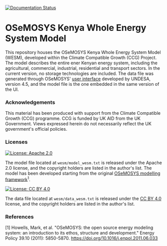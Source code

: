 [![Documentation Status](https://readthedocs.org/projects/osemosys-kenya-wesm/badge/?version=latest)](https://osemosys-kenya-wesm.readthedocs.io/en/latest/?badge=latest)

# OSeMOSYS Kenya Whole Energy System Model

This repository houses the OSeMOSYS Kenya Whole Energy System Model (WESM), developed within the Climate Compatible Growth (CCG) Project. The model describes the entire ener Kenyan energy system, including the agricultural, commercial, industrial, residential and transport sectors. In the current version, no storage technologies are included. The data file was generated through OSeMOSYS' [user interface](https://github.com/ClimateCompatibleGrowth/OSEMOSYS_UI) developed by UNDESA, version 4.5, and the model file is the one embedded in the same version of the UI.

### Acknowledgements
This material has been produced with support from the Climate Compatible Growth (CCG) programme. CCG is funded by UK AID from the UK Government. Views expressed herein do not necessarily reflect the UK government's official policies.

### Licenses
[![License: Apache 2.0](https://img.shields.io/badge/License-Apache%202.0-blue.svg)](https://github.com/ClimateCompatibleGrowth/osemosys_kenya?tab=Apache-2.0-1-ov-file#readme)

The model file located at ```wesm/model_wesm.txt``` is released under the Apache 2.0 license, and the copyright holders are listed in the author's list. The model has been developed starting from the original [OSeMOSYS modelling framework](https://github.com/OSeMOSYS/OSeMOSYS_GNU_MathProg?tab=readme-ov-file)<sup>1</sup>.

[![License: CC BY 4.0](https://img.shields.io/badge/License-CC%20BY--4.0-lightgrey.svg)](https://creativecommons.org/licenses/by/4.0/)

The data file located at ```wesm/data_wesm.txt``` is released under the [CC BY 4.0](https://creativecommons.org/licenses/by/4.0) license, and the copyright holders are listed in the author's list.

### References
[1] Howells, Mark, et al. "OSeMOSYS: the open source energy modeling system: an introduction to its ethos, structure and development." Energy Policy 39.10 (2011): 5850-5870. https://doi.org/10.1016/j.enpol.2011.06.033
